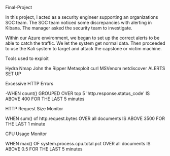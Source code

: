Final-Project

In this project, I acted as a security engineer supporting an organizations SOC team. The SOC team noticed some discrepancies with alerting in Kibana. The manager asked the security team to investigate.

Within our Azure environment, we began to set up the correct alerts to be able to catch the traffic. We let the system get normal data. Then proceeded to use the Kali system to target and attack the capstone or victim machine.

Tools used to exploit

Hydra Nmap John the Ripper Metasploit curl MSVenom netdiscover
ALERTS SET UP

Excessive HTTP Errors

-WHEN count() GROUPED OVER top 5 'http.response.status_code' IS ABOVE 400 FOR THE LAST 5 minutes

HTTP Request Size Monitor

WHEN sum() of http.request.bytes OVER all documents IS ABOVE 3500 FOR THE LAST 1 minute

CPU Usage Monitor

WHEN max() OF system.process.cpu.total.pct OVER all documents IS ABOVE 0.5 FOR THE LAST 5 minutes
